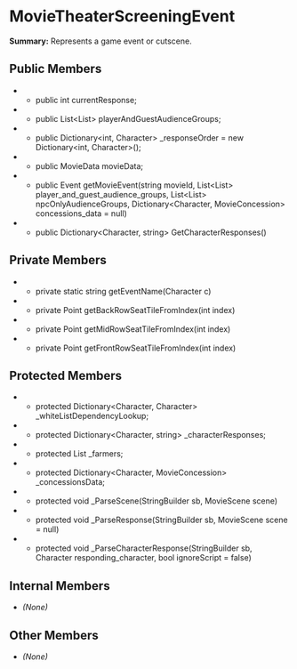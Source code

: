 # MovieTheaterScreeningEvent

**Summary:** Represents a game event or cutscene.

## Public Members
- - public int currentResponse;
- - public List<List<Character>> playerAndGuestAudienceGroups;
- - public Dictionary<int, Character> _responseOrder = new Dictionary<int, Character>();
- - public MovieData movieData;
- - public Event getMovieEvent(string movieId, List<List<Character>> player_and_guest_audience_groups, List<List<Character>> npcOnlyAudienceGroups, Dictionary<Character, MovieConcession> concessions_data = null)
- - public Dictionary<Character, string> GetCharacterResponses()

## Private Members
- - private static string getEventName(Character c)
- - private Point getBackRowSeatTileFromIndex(int index)
- - private Point getMidRowSeatTileFromIndex(int index)
- - private Point getFrontRowSeatTileFromIndex(int index)

## Protected Members
- - protected Dictionary<Character, Character> _whiteListDependencyLookup;
- - protected Dictionary<Character, string> _characterResponses;
- - protected List<Farmer> _farmers;
- - protected Dictionary<Character, MovieConcession> _concessionsData;
- - protected void _ParseScene(StringBuilder sb, MovieScene scene)
- - protected void _ParseResponse(StringBuilder sb, MovieScene scene = null)
- - protected void _ParseCharacterResponse(StringBuilder sb, Character responding_character, bool ignoreScript = false)

## Internal Members
- *(None)*

## Other Members
- *(None)*
